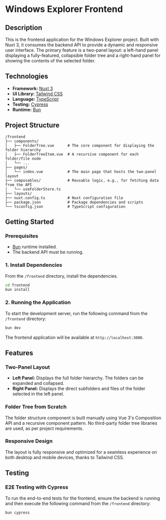 # Windows Explorer Frontend

## Description

This is the frontend application for the Windows Explorer project. Built with Nuxt 3, it consumes the backend API to provide a dynamic and responsive user interface. The primary feature is a two-panel layout: a left-hand panel displaying a fully-featured, collapsible folder tree and a right-hand panel for showing the contents of the selected folder.

## Technologies

- **Framework:** [Nuxt 3](https://nuxt.com/)
- **UI Library:** [Tailwind CSS](https://tailwindcss.com/)
- **Language:** [TypeScript](https://www.typescriptlang.org/)
- **Testing:** [Cypress](https://www.cypress.io/)
- **Runtime:** [Bun](https://bun.sh/)

## Project Structure

```
/frontend
├── components/
│   ├── FolderTree.vue      # The core component for displaying the folder hierarchy
│   ├── FolderTreeItem.vue  # A recursive component for each folder/file node
│   └── ...
├── pages/
│   └── index.vue           # The main page that hosts the two-panel layout
├── composables/            # Reusable logic, e.g., for fetching data from the API
│   └── useFolderStore.ts
├── layouts/
├── nuxt.config.ts          # Nuxt configuration file
├── package.json            # Package dependencies and scripts
└── tsconfig.json           # TypeScript configuration
```

## Getting Started

### Prerequisites

- [Bun](https://bun.sh/) runtime installed.
- The backend API must be running.

### 1\. Install Dependencies

From the `/frontend` directory, install the dependencies.

```bash
cd frontend
bun install
```

### 2\. Running the Application

To start the development server, run the following command from the `/frontend` directory:

```bash
bun dev
```

The frontend application will be available at `http://localhost:3000`.

## Features

### Two-Panel Layout

- **Left Panel:** Displays the full folder hierarchy. The folders can be expanded and collapsed.
- **Right Panel:** Displays the direct subfolders and files of the folder selected in the left panel.

### Folder Tree from Scratch

The folder structure component is built manually using Vue 3's Composition API and a recursive component pattern. No third-party folder tree libraries are used, as per project requirements.

### Responsive Design

The layout is fully responsive and optimized for a seamless experience on both desktop and mobile devices, thanks to Tailwind CSS.

## Testing

### E2E Testing with Cypress

To run the end-to-end tests for the frontend, ensure the backend is running and then execute the following command from the `/frontend` directory:

```bash
bun cypress
```
